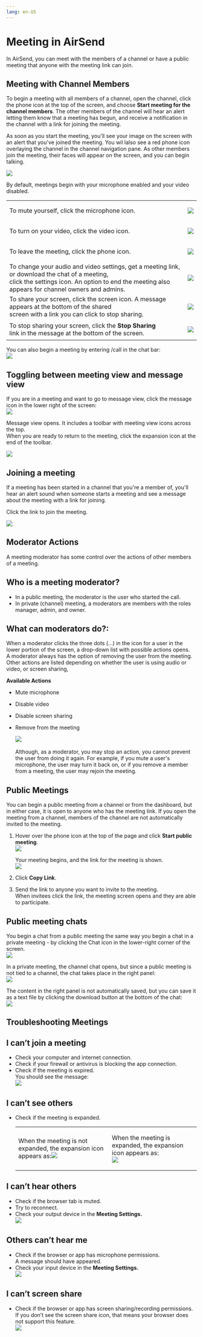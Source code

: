 ```yaml
---
lang: en-US
---
```


# Meeting in AirSend

In AirSend, you can meet with the members of a channel or have a public meeting that anyone with the meeting link can join.  
  

## Meeting with Channel Members

To begin a meeting with all members of a channel, open the channel, click the phone icon at the top of the screen, and choose **Start meeting for the channel members**. The other members of the channel will hear an alert letting them know that a meeting has begun, and receive a notification in the channel with a link for joining the meeting.

As soon as you start the meeting, you'll see your image on the screen with an alert that you've joined the meeting. You wil lalso see a red phone icon overlaying the channel in the channel navigation pane. As other members join the meeting, their faces will appear on the screen, and you can begin talking.

![](../../assets/meetings/intro/as-meeting-anim.gif)

  

  

By default, meetings begin with your microphone enabled and your video disabled. 

<table><colgroup><col><col></colgroup><tbody><tr><td>To mute yourself, click the microphone icon.</td><td><div><p><span><img src="../../assets/meetings/intro/as-mike-icon.png"></span></p></div></td></tr><tr><td>To turn on your video, click the video icon.</td><td><div><p><span><img src="../../assets/meetings/intro/as-video-icon.png"></span></p></div></td></tr><tr><td>To leave the meeting, click the phone icon.</td><td><div><p><span><img src="../../assets/meetings/intro/as-phone-icon-2.png"></span></p></div></td></tr><tr><td>To change your audio and video settings, get a meeting link, or download the chat of a meeting,<br>click the settings icon. An option to end the meeting also appears for channel owners and admins.</td><td><div><p><span><img src="../../assets/meetings/intro/as-settings-icon-3.png"></span></p></div></td></tr><tr><td>To share your screen, click the screen icon. A message appears at the bottom of the shared<br>screen with a link you can click to stop sharing.</td><td><div><p><span><img src="../../assets/meetings/intro/as-screen-icon.png"></span></p></div></td></tr><tr><td>To stop sharing your screen, click the <strong>Stop Sharing</strong><br>link in the message at the bottom of the screen.</td><td><div><p><span><img src="../../assets/meetings/intro/2021-02-12-12-h-44-41.png"></span></p></div></td></tr></tbody></table>

  

You can also begin a meeting by entering /call in the chat bar:  
![](../../assets/meetings/intro/as-call.png)

## Toggling between meeting view and message view

If you are in a meeting and want to go to message view, click the message icon in the lower right of the screen:  
![](../../assets/meetings/intro/as-message-icon.png)  
  
Message view opens. It includes a toolbar with meeting view icons across the top.  
When you are ready to return to the meeting, click the expansion icon at the end of the toolbar.  
  
![](../../assets/meetings/intro/fc-messaging.png)

## Joining a meeting

If a meeting has been started in a channel that you're a member of, you'll hear an alert sound when someone starts a meeting and see a message about the meeting with a link for joining.

Click the link to join the meeting.  
  
![](../../assets/meetings/intro/as-join-meeting.png)

## Moderator Actions

A meeting moderator has some control over the actions of other members of a meeting.

## Who is a meeting moderator?

-   In a public meeting, the moderator is the user who started the call.
-   In private (channel) meeting, a moderators are members with the roles manager, admin, and owner.

## What can moderators do?:

When a moderator clicks the three dots (...) in the icon for a user in the lower portion of the screen, a drop-down list with possible actions opens.  
A moderator always has the option of removing the user from the meeting. Other actions are listed depending on whether the user is using audio or video, or screen sharing, 

**Available Actions**

-   Mute microphone
-   Disable video
-   Disable screen sharing
-   Remove from the meeting  
      
    ![](../../assets/meetings/intro/as-moderator-options.png)  
       
    Although, as a moderator, you may stop an action, you cannot prevent the user from doing it again. For example, if you mute a user's microphone, the user may turn it back on, or if you remove a member from a meeting, the user may rejoin the meeting.

## Public Meetings

You can begin a public meeting from a channel or from the dashboard, but in either case, it is open to anyone who has the meeting link. If you open the meeting from a channel, members of the channel are not automatically invited to the meeting.

1.  Hover over the phone icon at the top of the page and click **Start public meeting**.  
    ![](../../assets/meetings/intro/as-start-public.png)  
      
    Your meeting begins, and the link for the meeting is shown.  
    ![](../../assets/meetings/intro/as-welcome-public.png)  
      
    
2.  Click **Copy Link**.
3.  Send the link to anyone you want to invite to the meeting.  
    When invitees click the link, the meeting screen opens and they are able to participate.

## Public meeting chats

You begin a chat from a public meeting the same way you begin a chat in a private meeting - by clicking the Chat icon in the lower-right corner of the screen.  
![](../../assets/meetings/intro/as-chat-public.png)  
  
In a private meeting, the channel chat opens, but since a public meeting is not tied to a channel, the chat takes place in the right panel:  
![](../../assets/meetings/intro/as-public-messages.png)

The content in the right panel is not automatically saved, but you can save it as a text file by clicking the download button at the bottom of the chat:  
![](../../assets/meetings/intro/as-click-chat.png)

## Troubleshooting Meetings

## I can’t join a meeting

-   Check your computer and internet connection.
-   Check if your firewall or antivirus is blocking the app connection.
-   Check if the meeting is expired.  
    You should see the message:  
    ![](../../assets/meetings/intro/as-meeting-expired.png)  
      
    

## I can’t see others

-   Check if the meeting is expanded.
    
    <table><colgroup><col><col></colgroup><tbody><tr><td><div><p>When the meeting is not expanded, the expansion icon appears as:<span><img src="../../assets/meetings/intro/as-screen-not-expanded.png"></span></p></div></td><td><div><p>When the meeting is expanded, the expansion icon appears as:<br><span><img src="../../assets/meetings/intro/as-screen-expanded.png"></span></p></div></td></tr></tbody></table>
    

## I can’t hear others

-   Check if the browser tab is muted.
-   Try to reconnect.
-   Check your output device in the **Meeting Settings.  
    ![](../../assets/meetings/intro/as-check-output.png)**  
      
    

## Others can’t hear me

-   Check if the browser or app has microphone permissions.  
    A message should have appeared.
-   Check your input device in the **Meeting Settings.  
    ![](../../assets/meetings/intro/as-check-input.png)**  
      
    

## I can’t screen share

-   Check if the browser or app has screen sharing/recording permissions.  
    If you don’t see the screen share icon, that means your browser does not support this feature.  
    ![](../../assets/meetings/intro/as-screen-icon.png)